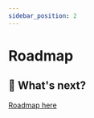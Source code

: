 ```yaml
---
sidebar_position: 2
---
```


# Roadmap

## 🚀 What's next?

[Roadmap here](https://getquivr.notion.site/Quivr-GenerativeAI-Second-Brain-3b22a6f50ffe4d259a6f120a17bc0543) 
